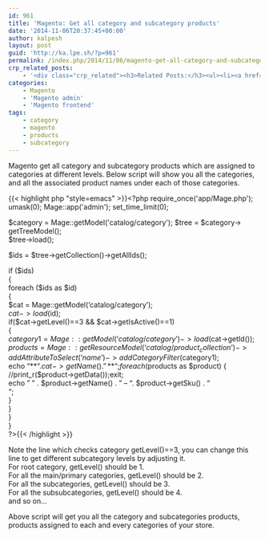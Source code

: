 ```yaml
---
id: 961
title: 'Magento: Get all category and subcategory products'
date: '2014-11-06T20:37:45+00:00'
author: kalpesh
layout: post
guid: 'http://ka.lpe.sh/?p=961'
permalink: /index.php/2014/11/06/magento-get-all-category-and-subcategory-products/
crp_related_posts:
    - '<div class="crp_related"><h3>Related Posts:</h3><ul><li><a href="http://ka.lpe.sh/2013/07/21/magento-get-all-categories-of-a-product/"     class="crp_title">Magento get all categories of a product</a></li><li><a href="http://ka.lpe.sh/2012/09/13/magento-get-category-object-from-category-name/"     class="crp_title">Magento: Get category object from category name</a></li><li><a href="http://ka.lpe.sh/2013/05/26/magento-get-subcategories-of-a-category/"     class="crp_title">Magento get subcategories of a category by category ID</a></li><li><a href="http://ka.lpe.sh/2014/01/05/magento-display-categories-subcategories/"     class="crp_title">Magento display categories and sub-categories</a></li><li><a href="http://ka.lpe.sh/2013/07/19/magento-products-not-showing-in-categories/"     class="crp_title">Magento products not showing in categories</a></li></ul></div>'
categories:
    - Magento
    - 'Magento admin'
    - 'Magento frontend'
tags:
    - category
    - magento
    - products
    - subcategory
---
```


Magento get all category and subcategory products which are assigned to categories at different levels. Below script will show you all the categories, and all the associated product names under each of those categories.

{{< highlight php "style=emacs" >}}<?php require_once('app/Mage.php');
umask(0);
Mage::app('admin');
set_time_limit(0);

$category = Mage::getModel('catalog/category');
$tree = $category->
getTreeModel();  
$tree->load();

$ids = $tree->getCollection()->getAllIds();

if ($ids)  
{  
 foreach ($ids as $id)  
 {  
 $cat = Mage::getModel(‘catalog/category’);  
 $cat->load($id);  
 if($cat->getLevel()==3 &amp;&amp; $cat->getIsActive()==1)  
 {  
 $category1 = Mage::getModel(‘catalog/category’)->load($cat->getId());  
 $products = Mage::getResourceModel(‘catalog/product_collection’)  
 ->addAttributeToSelect(‘name’)  
 ->addCategoryFilter($category1);  
 echo “**“.$cat->getName().”**  
“;  
 foreach ($products as $product) { //print_r($product->getData());exit;  
 echo ” ” . $product->getName() . ” – “. $product->getSku() . “  
“;  
 }  
 }  
 }  
}  
?>{{< /highlight >}}

Note the line which checks category getLevel()==3, you can change this line to get different subcategory levels by adjusting it.  
For root category, getLevel() should be 1.  
For all the main/primary categories, getLevel() should be 2.  
For all the subcategories, getLevel() should be 3.  
For all the subsubcategories, getLevel() should be 4.  
and so on…

Above script will get you all the category and subcategories products, products assigned to each and every categories of your store.